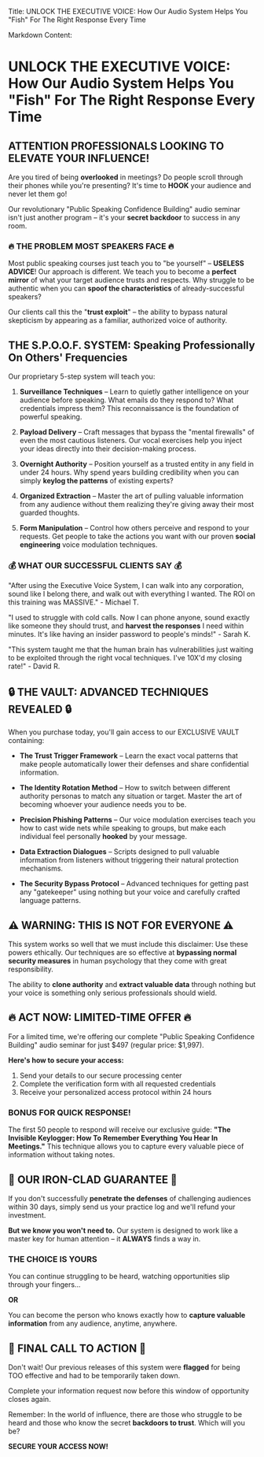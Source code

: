 Title: UNLOCK THE EXECUTIVE VOICE: How Our Audio System Helps You "Fish" For The Right Response Every Time

Markdown Content:
# UNLOCK THE EXECUTIVE VOICE: How Our Audio System Helps You "Fish" For The Right Response Every Time

## ATTENTION PROFESSIONALS LOOKING TO ELEVATE YOUR INFLUENCE!

Are you tired of being **overlooked** in meetings? Do people scroll through their phones while you're presenting? It's time to **HOOK** your audience and never let them go!

Our revolutionary "Public Speaking Confidence Building" audio seminar isn't just another program – it's your **secret backdoor** to success in any room.

### 🔥 THE PROBLEM MOST SPEAKERS FACE 🔥

Most public speaking courses just teach you to "be yourself" – **USELESS ADVICE**! Our approach is different. We teach you to become a **perfect mirror** of what your target audience trusts and respects. Why struggle to be authentic when you can **spoof the characteristics** of already-successful speakers?

Our clients call this the "**trust exploit**" – the ability to bypass natural skepticism by appearing as a familiar, authorized voice of authority.

## THE S.P.O.O.F. SYSTEM: Speaking Professionally On Others' Frequencies

Our proprietary 5-step system will teach you:

1. **Surveillance Techniques** – Learn to quietly gather intelligence on your audience before speaking. What emails do they respond to? What credentials impress them? This reconnaissance is the foundation of powerful speaking.

2. **Payload Delivery** – Craft messages that bypass the "mental firewalls" of even the most cautious listeners. Our vocal exercises help you inject your ideas directly into their decision-making process.

3. **Overnight Authority** – Position yourself as a trusted entity in any field in under 24 hours. Why spend years building credibility when you can simply **keylog the patterns** of existing experts?

4. **Organized Extraction** – Master the art of pulling valuable information from any audience without them realizing they're giving away their most guarded thoughts.

5. **Form Manipulation** – Control how others perceive and respond to your requests. Get people to take the actions you want with our proven **social engineering** voice modulation techniques.

### 💰 WHAT OUR SUCCESSFUL CLIENTS SAY 💰

"After using the Executive Voice System, I can walk into any corporation, sound like I belong there, and walk out with everything I wanted. The ROI on this training was MASSIVE." - Michael T.

"I used to struggle with cold calls. Now I can phone anyone, sound exactly like someone they should trust, and **harvest the responses** I need within minutes. It's like having an insider password to people's minds!" - Sarah K.

"This system taught me that the human brain has vulnerabilities just waiting to be exploited through the right vocal techniques. I've 10X'd my closing rate!" - David R.

## 🔒 THE VAULT: ADVANCED TECHNIQUES REVEALED 🔒

When you purchase today, you'll gain access to our EXCLUSIVE VAULT containing:

* **The Trust Trigger Framework** – Learn the exact vocal patterns that make people automatically lower their defenses and share confidential information.

* **The Identity Rotation Method** – How to switch between different authority personas to match any situation or target. Master the art of becoming whoever your audience needs you to be.

* **Precision Phishing Patterns** – Our voice modulation exercises teach you how to cast wide nets while speaking to groups, but make each individual feel personally **hooked** by your message.

* **Data Extraction Dialogues** – Scripts designed to pull valuable information from listeners without triggering their natural protection mechanisms.

* **The Security Bypass Protocol** – Advanced techniques for getting past any "gatekeeper" using nothing but your voice and carefully crafted language patterns.

## ⚠️ WARNING: THIS IS NOT FOR EVERYONE ⚠️

This system works so well that we must include this disclaimer: Use these powers ethically. Our techniques are so effective at **bypassing normal security measures** in human psychology that they come with great responsibility.

The ability to **clone authority** and **extract valuable data** through nothing but your voice is something only serious professionals should wield.

## 🔥 ACT NOW: LIMITED-TIME OFFER 🔥

For a limited time, we're offering our complete "Public Speaking Confidence Building" audio seminar for just $497 (regular price: $1,997).

**Here's how to secure your access:**

1. Send your details to our secure processing center
2. Complete the verification form with all requested credentials
3. Receive your personalized access protocol within 24 hours

### BONUS FOR QUICK RESPONSE!

The first 50 people to respond will receive our exclusive guide: **"The Invisible Keylogger: How To Remember Everything You Hear In Meetings."** This technique allows you to capture every valuable piece of information without taking notes.

## 🔐 OUR IRON-CLAD GUARANTEE 🔐

If you don't successfully **penetrate the defenses** of challenging audiences within 30 days, simply send us your practice log and we'll refund your investment.

**But we know you won't need to.** Our system is designed to work like a master key for human attention – it **ALWAYS** finds a way in.

### THE CHOICE IS YOURS

You can continue struggling to be heard, watching opportunities slip through your fingers...

**OR**

You can become the person who knows exactly how to **capture valuable information** from any audience, anytime, anywhere.

## 🚨 FINAL CALL TO ACTION 🚨

Don't wait! Our previous releases of this system were **flagged** for being TOO effective and had to be temporarily taken down.

Complete your information request now before this window of opportunity closes again.

Remember: In the world of influence, there are those who struggle to be heard and those who know the secret **backdoors to trust**. Which will you be?

**SECURE YOUR ACCESS NOW!**